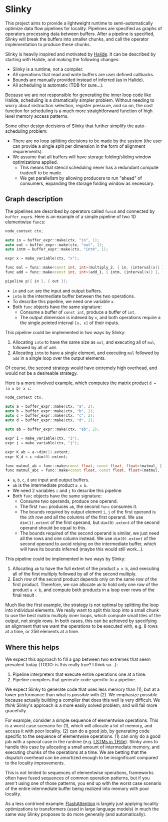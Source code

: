 # Slinky
This project aims to provide a lightweight runtime to semi-automatically optimize data flow pipelines for locality.
Pipelines are specified as graphs of operators processing data between buffers.
After a pipeline is specified, Slinky will break the buffers into smaller chunks, and call the operator implementation to produce these chunks.

Slinky is heavily inspired and motivated by [Halide](https://halide-lang.org).
It can be described by starting with Halide, and making the following changes:
- Slinky is a runtime, not a compiler.
- All operations that read and write buffers are user defined callbacks.
- Bounds are manually provided instead of inferred (as in Halide).
- All scheduling is automatic (TDB for sure...).

Because we are not responsible for generating the inner loop code like Halide, scheduling is a dramatically simpler problem.
Without needing to worry about instruction selection, register pressure, and so on, the cost function for scheduling is a much more straightforward function of high level memory access patterns.

Some other design decisions of Slinky that further simplify the auto-scheduling problem:
- There are no loop splitting decisions to be made by the system (the user can provide a single split per dimension in the form of alignment requirements).
- We assume that all buffers will have storage folding/sliding window optimizations applied.
	- This means that stencil scheduling never has a redundant compute tradeoff to be made.
	- We get parallelism by allowing producers to run "ahead" of consumers, expanding the storage folding window as necessary.

## Graph description
The pipelines are described by operators called `func`s and connected by `buffer_expr`s.
Here is an example of a simple pipeline of two 1D elementwise `func`s:
```c++
node_context ctx;

auto in = buffer_expr::make(ctx, "in", 1);
auto out = buffer_expr::make(ctx, "out", 1);
auto intm = buffer_expr::make(ctx, "intm", 1);

expr x = make_variable(ctx, "x");

func mul = func::make<const int, int>(multiply_2, { in, {interval(x)} }, { intm, {x} });
func add = func::make<const int, int>(add_1, { intm, {interval(x)} }, { out, {x} });

pipeline p({ in }, { out });
```
- `in` and `out` are the input and output buffers.
- `intm` is the intermediate buffer between the two operations.
- To describe this pipeline, we need one variable `x`.
- Both `func` objects have the same signature:
	- Consume a buffer of `const int`, produce a buffer of `int`.
	- The output dimension is indexed by `x`, and both operations require a the single pointed interval `[x, x]` of their inputs.

This pipeline could be implemented in two ways by Slinky:
1. Allocating `intm` to have the same size as `out`, and executing all of `mul`, followed by all of `add`.
2. Allocating `intm` to have a single element, and executing `mul` followed by `add` in a single loop over the output elements.

Of course, the second strategy would have extremely high overhead, and would not be a desireable strategy.

Here is a more involved example, which computes the matrix product `d = (a x b) x c`:
```c++
node_context ctx;

auto a = buffer_expr::make(ctx, "a", 2);
auto b = buffer_expr::make(ctx, "b", 2);
auto c = buffer_expr::make(ctx, "c", 2);
auto d = buffer_expr::make(ctx, "d", 2);

auto ab = buffer_expr::make(ctx, "ab", 2);

expr i = make_variable(ctx, "i");
expr j = make_variable(ctx, "j");

expr K_ab = a->dim(1).extent;
expr K_d = c->dim(0).extent;

func matmul_ab = func::make<const float, const float, float>(matmul, { a, { interval(i), interval(0, K_ab) } }, { b, {interval(0, K_ab), interval(j)} }, { ab, {i, j} });
func matmul_abc = func::make<const float, const float, float>(matmul, { ab, { interval(i), interval(0, K_d) } }, { c, {interval(0, K_d), interval(j)} }, { d, {i, j} });
```
- `a`, `b`, `c`, `d` are input and output buffers.
- `ab` is the intermediate product `a x b`.
- We need 2 variables `i` and `j` to describe this pipeline.
- Both `func` objects have the same signature:
	- Consume two operands, produce one operand.
	- The first `func` produces `ab`, the second `func` consumes it.
	- The bounds required by output element `i`, `j` of the first operand is the `i`th row and all the columns of the first operand. We use `dim(1).extent` of the first operand, but `dim(0).extent` of the second operand should be equal to this.
	- The bounds required of the second operand is similar, we just need all the rows and one column instead. We use `dim(0).extent` of the second operand to avoid relying on the intermediate buffer, which will have its bounds inferred (maybe this would still work...).

This pipeline could be implemented in two ways by Slinky:
1. Allocating `ab` to have the full extent of the product `a x b`, and executing all of the first multiply followed by all of the second multiply.
2. Each row of the second product depends only on the same row of the first product. Therefore, we can allocate `ab` to hold only one row of the product `a x b`, and compute both products in a loop over rows of the final result	.

Much like the first example, the strategy is not optimal by splitting the loop into individual elements.
We really want to split this loop into a small chunk to use the best matrix multiply inner loops, which compute small tiles of the output, not single rows.
In both cases, this can be achieved by specifying an alignment that we want the operations to be executed with, e.g. 8 rows at a time, or 256 elements at a time.

## Where this helps
We expect this approach to fill a gap between two extremes that seem prevalent today (TODO: is this really true? I think so...):
1. Pipeline interpreters that execute entire operations one at a time.
2. Pipeline compilers that generate code specific to a pipeline.

We expect Slinky to generate code that uses less memory than (1), but at a lower performance than what is *possible* with (2).
We emphasize *possible* because actually building a compiler that does this well is very difficult.
We *think* Slinky's approach is a more easily solved problem, and will fail more gracefully.

For example, consider a simple sequence of elementwise operations.
This is a worst case scenario for (1), which will allocate a lot of memory, and access it with poor locality.
(2) can do a good job, by generating code specific to the sequence of elementwise operations.
(1) can only do a good job with a special case in the runtime (e.g. [LSTMs in TFlite](https://github.com/tensorflow/tensorflow/blob/master/tensorflow/lite/kernels/lstm.cc)).
Slinky aims to handle this case by allocating a small amount of intermediate memory, and executing chunks of the operations at a time.
We are betting that the dispatch overhead can be amortized enough to be insignificant compared to the locality improvements.

This is not limited to sequences of elementwise operations, frameworks often have fused sequences of common operation patterns, but if you aren't using one of those patterns, you end up with the worst case scenario of the entire intermediate buffer being realized into memory with poor locality.

As a less contrived example: [FlashAttention](https://arxiv.org/abs/2205.14135) is largely just applying locality optimizations to transformers (used in large language models) in much the same way Slinky proposes to do more generally (and automatically).